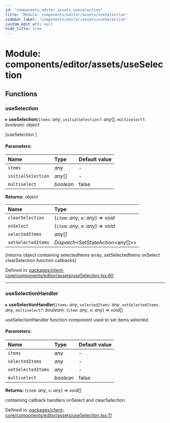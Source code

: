 ```yaml
---
id: "components_editor_assets_useselection"
title: "Module: components/editor/assets/useSelection"
sidebar_label: "components/editor/assets/useSelection"
custom_edit_url: null
hide_title: true
---
```


# Module: components/editor/assets/useSelection

## Functions

### useSelection

▸ **useSelection**(`items`: *any*, `initialSelection?`: *any*[], `multiselect?`: *boolean*): *object*

[useSelection ]

#### Parameters:

Name | Type | Default value |
:------ | :------ | :------ |
`items` | *any* | - |
`initialSelection` | *any*[] | - |
`multiselect` | *boolean* | false |

**Returns:** *object*

Name | Type |
:------ | :------ |
`clearSelection` | (`item`: *any*, `e`: *any*) => *void* |
`onSelect` | (`item`: *any*, `e`: *any*) => *void* |
`selectedItems` | *any*[] |
`setSelectedItems` | *Dispatch*<SetStateAction<any[]\>\> |

[returns object containing selectedItems array, setSelectedItems  onSelect clearSelection  function callbacks]

Defined in: [packages/client-core/components/editor/assets/useSelection.tsx:60](https://github.com/xr3ngine/xr3ngine/blob/66a84a950/packages/client-core/components/editor/assets/useSelection.tsx#L60)

___

### useSelectionHandler

▸ **useSelectionHandler**(`items`: *any*, `selectedItems`: *any*, `setSelectedItems`: *any*, `multiselect?`: *boolean*): (`item`: *any*, `e`: *any*) => *void*[]

useSelectionHandler function component used to set items selected.

#### Parameters:

Name | Type | Default value |
:------ | :------ | :------ |
`items` | *any* | - |
`selectedItems` | *any* | - |
`setSelectedItems` | *any* | - |
`multiselect` | *boolean* | false |

**Returns:** (`item`: *any*, `e`: *any*) => *void*[]

containing callback handlers onSelect and clearSelection.

Defined in: [packages/client-core/components/editor/assets/useSelection.tsx:11](https://github.com/xr3ngine/xr3ngine/blob/66a84a950/packages/client-core/components/editor/assets/useSelection.tsx#L11)
